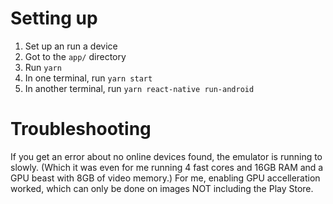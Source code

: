Setting up
==========

1. Set up an run a device
2. Got to the `app/` directory
3. Run `yarn`
4. In one terminal, run `yarn start`
5. In another terminal, run `yarn react-native run-android`

Troubleshooting
===============

If you get an error about no online devices found, the emulator is running to slowly. (Which it was even for me running 4 fast cores and 16GB RAM and a GPU beast with 8GB of video memory.) For me, enabling GPU accelleration worked, which can only be done on images NOT including the Play Store.
